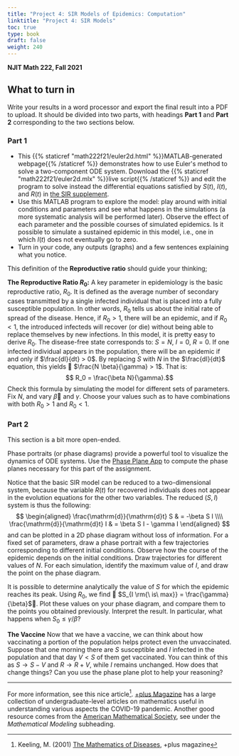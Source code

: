 ```yaml
---
title: "Project 4: SIR Models of Epidemics: Computation"
linktitle: "Project 4: SIR Models"
toc: true
type: book
draft: false
weight: 240
---
```


__NJIT Math 222, Fall 2021__  

## What to turn in

Write your results in a word processor and export the final result into a PDF to upload. It should be divided into two parts, with headings **Part 1** and **Part 2** corresponding to the two sections below.

### Part 1

* This {{% staticref "math222f21/euler2d.html" %}}MATLAB-generated webpage{{% /staticref %}} demonstrates how to use Euler's method to solve a two-component ODE system. Download the {{% staticref "math222f21/euler2d.mlx" %}}live script{{% /staticref %}} and edit the program to solve instead the differential equations satisfied by $S(t)$, $I(t)$, and $R(t)$ in [the SIR supplement](../../supplements/sir_modeling).
* Use this MATLAB program to explore the model: play around with initial conditions and parameters and see what happens in the simulations (a more systematic analysis will be performed later). Observe the effect of each parameter and the possible courses of simulated epidemics. Is it possible to simulate a sustained epidemic in this model, i.e., one in which $I(t)$ does not eventually go to zero.
* Turn in your code, any outputs (graphs) and a few sentences explaining what you notice.

This definition of the __Reproductive ratio__ should guide your thinking;

__The Reproductive Ratio $R_0$:__ A key parameter in epidemiology is the basic reproductive ratio, $R_0$. It is defined as the average number of secondary cases transmitted by a single infected individual that is placed into a fully susceptible population. In other words, $R_0$ tells us about the initial rate of spread of the disease. Hence, if $R_0 > 1$, there will be an epidemic, and if $R_0 < 1$, the introduced infecteds will recover (or die) without being able to replace themselves by new infections. In this model, it is pretty easy to derive $R_0$. The disease-free state corresponds to: $S=N$, $I=0$, $R=0$. If one infected individual appears in the population, there will be an epidemic if and only if $\frac{dI}{dt} > 0$. By replacing $S$ with $N$ in the $\frac{dI}{dt}$ equation, this yields  $\frac{N \beta}{\gamma} > 1$. That is:
$$ R_0 = \frac{\beta N}{\gamma}.$$ Check this formula by simulating the model for different sets of parameters. Fix $N$, and vary $\beta$ and $\gamma$. Choose your values such as to have combinations with both $R_0 > 1$ and $R_0 < 1$. 

[^3]:MATLAB hint: Using the equality operator == compares two matrices of equal size element by element, and yields a logical matrix (a matrix whose entries are all logical true (1) or false (0)) of the same size as a result. In contrast, the function __isequal()__ checks wheter two matrices are identical and returns a single logical value.

### Part 2

This section is a bit more open-ended.  

Phase portraits (or phase diagrams) provide a powerful tool to visualize the dynamics of ODE systems. Use the [Phase Plane App](https://github.com/MathWorks-Teaching-Resources/Phase-Plane-and-Slope-Field) to compute the phase planes necessary for this part of the assignment.

Notice that the basic SIR model can be reduced to a two-dimensional system, because the variable $R(t)$ for recovered individuals does not appear in the evolution equations for the other two variables. The reduced $(S,I)$ system is thus the following:
$$
\begin{aligned}
\frac{\mathrm{d}}{\mathrm{d}t} S & = -\beta S I \\\\
\frac{\mathrm{d}}{\mathrm{d}t} I & = \beta S I - \gamma I
\end{aligned}
$$
and can be plotted in a 2D phase diagram without loss of information. For a fixed set of parameters, draw a phase portrait with a few trajectories corresponding to different initial conditions. Observe how the course of the epidemic depends on the initial conditions. Draw trajectories for different values of $N$. For each simulation, identify the maximum value of $I$, and draw the point on the phase diagram. 

It is possible to determine analytically the value of $S$ for which the epidemic reaches its peak. Using $R_0$, we find  $S_{I \rm{\ is\ max}} = \frac{\gamma}{\beta}$. Plot these values on your phase diagram, and compare them to the points you obtained previously. Interpret the result. In particular, what
happens when $S_0 \le \gamma/\beta$?

__The Vaccine__ Now that we have a vaccine, we can think about how vaccinating a portion of the population helps protect even the unvaccinated. Suppose that one morning there are $S$ susceptible and $I$ infected in the population and that day $V<S$ of them get vaccinated. You can think of this as $S\to S-V$ and $R\to R+V$, while $I$ remains unchanged. How does that change things? Can you use the phase plane plot to help your reasoning?

---
For more information, see this nice article[^2]. [+plus Magazine](https://plus.maths.org/content/tags/covid-19) has a large collection of undergraduate-level articles on mathematics useful in understanding various aspects the COVID-19 pandemic. Another good resource comes from the [American Mathematical Society](http://www.ams.org/home/covid-19), see under the _Mathematical Modeling_ subheading.

[^1]: Kermack, W. O. and McKendrick, A.G. (1927) [Contribution to the matimatical theory of epidemics--1.](https://royalsocietypublishing.org/doi/10.1098/rspa.1927.0118), _Proc. Roy. Soc._ __115A__, 700.

[^2]: Keeling, M. (2001) [The Mathematics of Diseases](https://plus.maths.org/content/os/issue14/features/diseases/index), +plus magazine